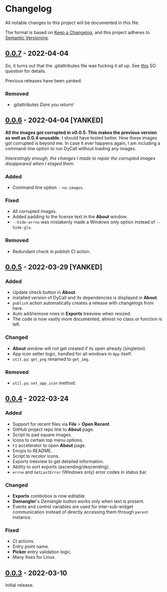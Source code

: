 # Changelog

All notable changes to this project will be documented in this file.

The format is based on [Keep a Changelog](https://keepachangelog.com/en/1.0.0/), and
this project adheres to [Semantic Versioning](https://semver.org/spec/v2.0.0.html).

## [0.0.7] - 2022-04-04

So, it turns out that the .gitattributes file was fucking it all up.
See [this](https://stackoverflow.com/q/19411981) SO question for details.

Previous releases have been yanked.

### Removed

- .gitattributes *Dare you return!*

## [0.0.6] - 2022-04-04 [YANKED]

**All the images got corrupted in v0.0.5. This makes the previous version as
well as 0.0.4 unusable.** I should have tested better. How these images got
corrupted is beyond me. In case it ever happens again, I am including a
command-line option to run DyCall without loading any images.

*Interestingly enough, the changes I made to repair the corrupted images
disappeared when I staged them.*

### Added

- Command line option `--no-images`.

### Fixed

- All corrupted images.
- Added padding to the license text in the **About** window.
- `--hide-errno` was mistakenly made a Windows only option instead of
  `--hide-gle`.

### Removed

- Redundant check in publish CI action.

## [0.0.5] - 2022-03-29 [YANKED]

### Added

- Update check button in **About**.
- Installed version of DyCall and its dependencies is displayed in **About**.
- `publish` action automatically creates a release with changelogs from here.
- Auto add/remove rows in **Exports** treeview when resized.
- The code is now vastly more documented, almost no class or function is left.

### Changed

- **About** window will not get created if its open already (singleton).
- App icon setter logic, handled for all windows in `App` itself.
- `util.py`: `get_png` renamed to `get_img`.

### Removed

- `util.py`: `set_app_icon` method.

## [0.0.4] - 2022-03-24

### Added

- Support for recent files via **File** > **Open Recent**.
- GitHub project repo link to **About** page.
- Script to pad square images.
- Icons to certain top menu options.
- `F1` accelerator to open **About** page.
- Emojis to README.
- Script to recolor icons.
- Exports treeview to get detailed information.
- Ability to sort exports (ascending/descending).
- `errno` and `GetLastError` (Windows only) error codes in status bar.

### Changed

- **Exports** combobox is now editable.
- **Demangler**'s _Demangle_ button works only when text is present.
- Events and control variables are used for inter-sub-widget communication
  instead of directly accessing them through `parent` instance.

### Fixed

- CI actions.
- Entry point name.
- **Picker** entry validation logic.
- Many fixes for Linux.

## [0.0.3] - 2022-03-10

Initial release.

[0.0.7]: https://github.com/demberto/DyCall/compare/v0.0.6...v0.0.7
[0.0.6]: https://github.com/demberto/DyCall/compare/v0.0.5...v0.0.6
[0.0.5]: https://github.com/demberto/DyCall/compare/v0.0.4...v0.0.5
[0.0.4]: https://github.com/demberto/DyCall/compare/v0.0.3...v0.0.4
[0.0.3]: https://github.com/demberto/DyCall/releases/tag/v0.0.3
